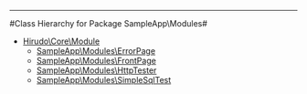 - - -

#Class Hierarchy for Package SampleApp\Modules#<ul>
<li><a href="https://github.com/JeyDotC/Hirudo-docs/blob/master/hirudo/core/Module.md">Hirudo\Core\Module</a><ul>
<li><a href="https://github.com/JeyDotC/Hirudo-docs/blob/master/sampleapp/modules/ErrorPage.md">SampleApp\Modules\ErrorPage</a></li>
<li><a href="https://github.com/JeyDotC/Hirudo-docs/blob/master/sampleapp/modules/FrontPage.md">SampleApp\Modules\FrontPage</a></li>
<li><a href="https://github.com/JeyDotC/Hirudo-docs/blob/master/sampleapp/modules/HttpTester.md">SampleApp\Modules\HttpTester</a></li>
<li><a href="https://github.com/JeyDotC/Hirudo-docs/blob/master/sampleapp/modules/SimpleSqlTest.md">SampleApp\Modules\SimpleSqlTest</a></li>
</ul>
</li>
</ul>
